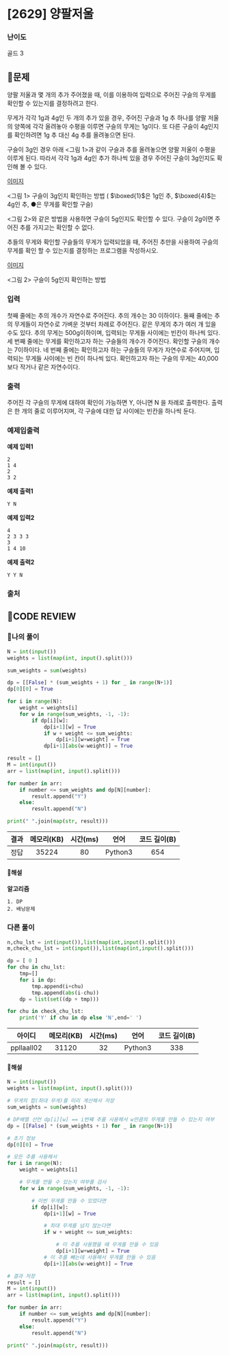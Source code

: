 # [2629] 양팔저울

### **난이도**
골드 3
## **📝문제**
양팔 저울과 몇 개의 추가 주어졌을 때, 이를 이용하여 입력으로 주어진 구슬의 무게를 확인할 수 있는지를 결정하려고 한다.

무게가 각각 1g과 4g인 두 개의 추가 있을 경우, 주어진 구슬과 1g 추 하나를 양팔 저울의 양쪽에 각각 올려놓아 수평을 이루면 구슬의 무게는 1g이다. 또 다른 구슬이 4g인지를 확인하려면 1g 추 대신 4g 추를 올려놓으면 된다.

구슬이 3g인 경우 아래 <그림 1>과 같이 구슬과 추를 올려놓으면 양팔 저울이 수평을 이루게 된다. 따라서 각각 1g과 4g인 추가 하나씩 있을 경우 주어진 구슬이 3g인지도 확인해 볼 수 있다.

[이미지](https://upload.acmicpc.net/ce5b29f5-9e03-473b-97db-ce9fd740fde2/-/preview/)

<그림 1> 구슬이 3g인지 확인하는 방법 (
$\boxed{1}$은 1g인 추, 
$\boxed{4}$는 4g인 추, ●은 무게를 확인할 구슬)

<그림 2>와 같은 방법을 사용하면 구슬이 5g인지도 확인할 수 있다. 구슬이 2g이면 주어진 추를 가지고는 확인할 수 없다.

추들의 무게와 확인할 구슬들의 무게가 입력되었을 때, 주어진 추만을 사용하여 구슬의 무게를 확인 할 수 있는지를 결정하는 프로그램을 작성하시오.

[이미지](https://upload.acmicpc.net/883fb22a-7516-46e1-937d-2ddc4df94572/-/preview/)

<그림 2> 구슬이 5g인지 확인하는 방법
### **입력**
첫째 줄에는 추의 개수가 자연수로 주어진다. 추의 개수는 30 이하이다. 둘째 줄에는 추의 무게들이 자연수로 가벼운 것부터 차례로 주어진다. 같은 무게의 추가 여러 개 있을 수도 있다. 추의 무게는 500g이하이며, 입력되는 무게들 사이에는 빈칸이 하나씩 있다. 세 번째 줄에는 무게를 확인하고자 하는 구슬들의 개수가 주어진다. 확인할 구슬의 개수는 7이하이다. 네 번째 줄에는 확인하고자 하는 구슬들의 무게가 자연수로 주어지며, 입력되는 무게들 사이에는 빈 칸이 하나씩 있다. 확인하고자 하는 구슬의 무게는 40,000보다 작거나 같은 자연수이다.
### **출력**
주어진 각 구슬의 무게에 대하여 확인이 가능하면 Y, 아니면 N 을 차례로 출력한다. 출력은 한 개의 줄로 이루어지며, 각 구슬에 대한 답 사이에는 빈칸을 하나씩 둔다.
### **예제입출력**

**예제 입력1**

```
2
1 4
2
3 2
```

**예제 출력1**

```
Y N
```

**예제 입력2**

```
4
2 3 3 3
3
1 4 10
```

**예제 출력2**

```
Y Y N
```

### **출처**

## **🧐CODE REVIEW**

### **🧾나의 풀이**

```python
N = int(input())
weights = list(map(int, input().split()))

sum_weights = sum(weights)

dp = [[False] * (sum_weights + 1) for _ in range(N+1)]
dp[0][0] = True

for i in range(N):
    weight = weights[i]
    for w in range(sum_weights, -1, -1):
        if dp[i][w]:
            dp[i+1][w] = True
            if w + weight <= sum_weights:
                dp[i+1][w+weight] = True
            dp[i+1][abs(w-weight)] = True

result = []
M = int(input())
arr = list(map(int, input().split()))

for number in arr:
    if number <= sum_weights and dp[N][number]:
        result.append("Y")
    else:
        result.append("N")

print(" ".join(map(str, result)))
```

결과	| 메모리(KB) |	시간(ms) |	언어 |	코드 길이(B)
:----:|:-----:|:-----:|:-----:|:--------:
정답|35224|80|Python3|654
#### **📝해설**

**알고리즘**
```
1. DP
2. 배낭문제
```

### **다른 풀이**

```python
n,chu_lst = int(input()),list(map(int,input().split()))
m,check_chu_lst = int(input()),list(map(int,input().split()))

dp = [ 0 ]
for chu in chu_lst:
    tmp=[]
    for i in dp:
        tmp.append(i+chu)
        tmp.append(abs(i-chu))
    dp = list(set((dp + tmp)))

for chu in check_chu_lst:
    print('Y' if chu in dp else 'N',end=' ')
```

아이디 | 메모리(KB) |	시간(ms) |	언어 |	코드 길이(B) 
:-----:|:-----:|:-----:|:----:|:--------:
ppllaall02|31120|32|Python3|338
#### **📝해설**

```python
N = int(input())
weights = list(map(int, input().split()))

# 무게의 합(최대 무게)를 미리 계산해서 저장
sum_weights = sum(weights)

# DP배열 선언 dp[i][w] == i번쨰 추를 사용헤서 w만큼의 무게를 만들 수 있는지 여부
dp = [[False] * (sum_weights + 1) for _ in range(N+1)]

# 초기 정보
dp[0][0] = True

# 모든 추를 사용해서
for i in range(N):
    weight = weights[i]

    # 무게를 만들 수 있는지 여부를 검사
    for w in range(sum_weights, -1, -1):

        # 이번 무게를 만들 수 있었다면
        if dp[i][w]:
            dp[i+1][w] = True

            # 최대 무게를 넘지 않는다면
            if w + weight <= sum_weights:

                # 이 추를 사용했을 떄 무게를 만들 수 있음
                dp[i+1][w+weight] = True
            # 이 추를 빼는데 사용해서 무게를 만들 수 있음
            dp[i+1][abs(w-weight)] = True

# 결과 저장
result = []
M = int(input())
arr = list(map(int, input().split()))

for number in arr:
    if number <= sum_weights and dp[N][number]:
        result.append("Y")
    else:
        result.append("N")

print(" ".join(map(str, result)))
```
